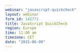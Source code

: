 ```yaml
---
webinar: "javascript-quickcheck"
layout: webinar
form_id: 141771
title: JavaScript QuickCheck
region: Europe
time: 11:00 am
timezone: CET
date: "2015-06-09"
---
```


